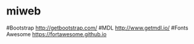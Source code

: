 # miweb
#Bootstrap http://getbootstrap.com/
#MDL http://www.getmdl.io/
#Fonts Awesome https://fortawesome.github.io
